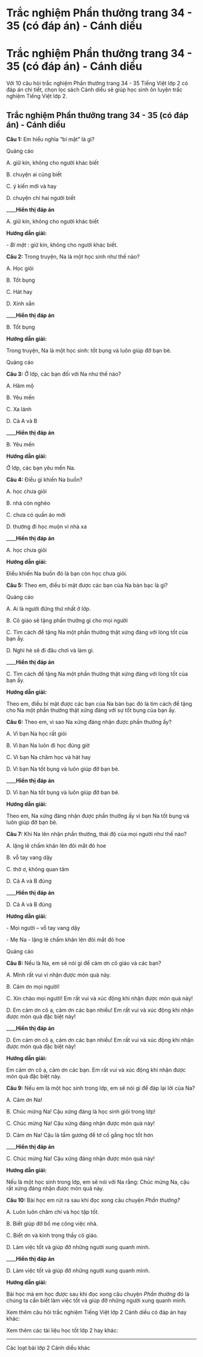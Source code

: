 # Trắc nghiệm Phần thưởng trang 34 - 35 (có đáp án) - Cánh diều

# Trắc nghiệm Phần thưởng trang 34 - 35 (có đáp án) - Cánh diều

Với 10 câu hỏi trắc nghiệm Phần thưởng trang 34 - 35 Tiếng Việt lớp 2 có đáp án chi tiết, chọn lọc sách Cánh diều sẽ giúp học sinh ôn luyện trắc nghiệm Tiếng Việt lớp 2.

## Trắc nghiệm Phần thưởng trang 34 - 35 (có đáp án) - Cánh diều

**Câu 1:** Em hiểu nghĩa “bí mật” là gì? 

Quảng cáo

A. giữ kín, không cho người khác biết 

B. chuyện ai cũng biết 

C. ý kiến mới và hay

D. chuyện chỉ hai người biết 

____**Hiển thị đáp án**

A. giữ kín, không cho người khác biết 

**Hướng dẫn giải:**

\- _Bí mật_ : giữ kín, không cho người khác biết.

**Câu 2:** Trong truyện, Na là một học sinh như thế nào? 

A. Học giỏi

B. Tốt bụng

C. Hát hay

D. Xinh xắn 

____**Hiển thị đáp án**

B. Tốt bụng

**Hướng dẫn giải:**

Trong truyện, Na là một học sinh: tốt bụng và luôn giúp đỡ bạn bè.

Quảng cáo

**Câu 3:** Ở lớp, các bạn đối với Na như thế nào? 

A. Hâm mộ

B. Yêu mến

C. Xa lánh

D. Cả A và B

____**Hiển thị đáp án**

B. Yêu mến

**Hướng dẫn giải:**

Ở lớp, các bạn yêu mến Na.

**Câu 4:** Điều gì khiến Na buồn? 

A. học chưa giỏi

B. nhà còn nghèo

C. chưa có quần áo mới

D. thường đi học muộn vì nhà xa

____**Hiển thị đáp án**

A. học chưa giỏi

**Hướng dẫn giải:**

Điều khiến Na buồn đó là bạn còn học chưa giỏi.

**Câu 5:** Theo em, điều bí mật được các bạn của Na bàn bạc là gì? 

Quảng cáo

A. Ai là người đứng thứ nhất ở lớp.

B. Cô giáo sẽ tặng phần thưởng gì cho mọi người

C. Tìm cách để tặng Na một phần thưởng thật xứng đáng với lòng tốt của bạn ấy.

D. Nghỉ hè sẽ đi đâu chơi và làm gì.

____**Hiển thị đáp án**

C. Tìm cách để tặng Na một phần thưởng thật xứng đáng với lòng tốt của bạn ấy.

**Hướng dẫn giải:**

Theo em, điều bí mật được các bạn của Na bàn bạc đó là tìm cách để tặng cho Na một phần thưởng thật xứng đáng với sự tốt bụng của bạn ấy.

**Câu 6:** Theo em, vì sao Na xứng đáng nhận được phần thưởng ấy? 

A. Vì bạn Na học rất giỏi

B. Vì bạn Na luôn đi học đúng giờ

C. Vì bạn Na chăm học và hát hay

D. Vì bạn Na tốt bụng và luôn giúp đỡ bạn bè.

____**Hiển thị đáp án**

D. Vì bạn Na tốt bụng và luôn giúp đỡ bạn bè.

**Hướng dẫn giải:**

Theo em, Na xứng đáng nhận được phần thưởng ấy vì bạn Na tốt bụng và luôn giúp đỡ bạn bè.

**Câu 7:** Khi Na lên nhận phần thưởng, thái độ của mọi người như thế nào? 

A. lặng lẽ chấm khăn lên đôi mắt đỏ hoe 

B. vỗ tay vang dậy 

C. thờ ơ, không quan tâm

D. Cả A và B đúng 

____**Hiển thị đáp án**

D. Cả A và B đúng 

**Hướng dẫn giải:**

\- Mọi người – vỗ tay vang dậy

\- Mẹ Na - lặng lẽ chấm khăn lên đôi mắt đỏ hoe

Quảng cáo

**Câu 8:** Nếu là Na, em sẽ nói gì để cảm ơn cô giáo và các bạn? 

A. Mình rất vui vì nhận được món quà này.

B. Cảm ơn mọi người!

C. Xin chào mọi người! Em rất vui và xúc động khi nhận được món quà này!

D. Em cảm ơn cô ạ, cảm ơn các bạn nhiều! Em rất vui và xúc động khi nhận được món quà đặc biệt này!

____**Hiển thị đáp án**

D. Em cảm ơn cô ạ, cảm ơn các bạn nhiều! Em rất vui và xúc động khi nhận được món quà đặc biệt này!

**Hướng dẫn giải:**

Em cảm ơn cô ạ, cảm ơn các bạn. Em rất vui và xúc động khi nhận được món quà đặc biệt này.

**Câu 9:** Nếu em là một học sinh trong lớp, em sẽ nói gì để đáp lại lời của Na? 

A. Cảm ơn Na!

B. Chúc mừng Na! Cậu xứng đáng là học sinh giỏi trong lớp!

C. Chúc mừng Na! Cậu xứng đáng nhận được món quà này!

D. Cảm ơn Na! Cậu là tấm gương để tớ cố gắng học tốt hơn

____**Hiển thị đáp án**

C. Chúc mừng Na! Cậu xứng đáng nhận được món quà này!

**Hướng dẫn giải:**

Nếu là một học sinh trong lớp, em sẽ nói với Na rằng: Chúc mừng Na, cậu rất xứng đáng nhận được món quà này.

**Câu 10:** Bài học em rút ra sau khi đọc xong câu chuyện _Phần thưởng?_

A. Luôn luôn chăm chỉ và học tập tốt.

B. Biết giúp đỡ bố mẹ công việc nhà.

C. Biết ơn và kính trọng thầy cô giáo.

D. Làm việc tốt và giúp đỡ những người xung quanh mình.

____**Hiển thị đáp án**

D. Làm việc tốt và giúp đỡ những người xung quanh mình.

**Hướng dẫn giải:**

Bài học mà em học được sau khi đọc xong câu chuyện _Phần thưởng_ đó là chúng ta cần biết làm việc tốt và giúp đỡ những người xung quanh mình.

Xem thêm câu hỏi trắc nghiệm Tiếng Việt lớp 2 Cánh diều có đáp án hay khác:

Xem thêm các tài liệu học tốt lớp 2 hay khác:

* * *

Các loạt bài lớp 2 Cánh diều khác
